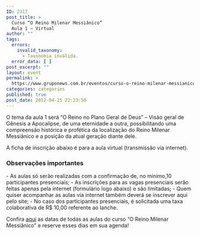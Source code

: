 ```yaml
---
ID: 2317
post_title: >
  Curso “O Reino Milenar Messiânico”
  Aula 1 – Virtual
author: ""
tags:
  errors:
    invalid_taxonomy:
      - Taxonomia inválida.
  error_data: [ ]
post_excerpt: ""
layout: event
permalink: >
  https://www.gruponews.com.br/eventos/curso-o-reino-milenar-messianico-aula-1-virtual
categories: categories
published: true
post_date: 2012-04-15 22:23:50
---
```

O tema da aula 1 será “O Reino no Plano Geral de Deus” – Visão geral de Gênesis a Apocalipse, de uma eternidade a outra, possibilitando uma compreensão histórica e profética da localização do Reino Milenar Messiânico e a posição da atual geração diante dele.

A ficha de inscrição abaixo é para a aula virtual (transmissão via internet).
<h3>Observações importantes</h3>
- As aulas só serão realizadas com a confirmação de, no mínimo,10 participantes presenciais;
- As inscrições para as vagas presenciais serão feitas apenas pela internet (formulário logo abaixo) e são limitadas;
- Quem quiser acompanhar as aulas via internet também deverá se inscrever aqui pelo site;
- No caso dos participantes presenciais, é solicitada uma taxa colaborativa de R$ 10,00 referente ao lanche.

Confira <a href="http://www.gruponews.com.br/2012/04/novidades-curso-rmm.html">aqui</a> as datas de todas as aulas do curso “O Reino Milenar Messiânico” e reserve esses dias em sua agenda!